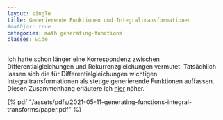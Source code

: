 ```yaml
---
layout: single
title: Generierende Funktionen und Integraltransformationen
#mathjax: true
categories: math generating-functions
classes: wide
---
```


Ich hatte schon länger eine Korrespondenz zwischen Differentialgleichungen und Rekurrenzgleichungen vermutet. Tatsächlich lassen sich die für Differentialgleichungen wichtigen Integraltransformationen als stetige generierende Funktionen auffassen. Diesen Zusammenhang erläutere ich [hier](/assets/pdfs/2021-05-11-generating-functions-integral-transforms/paper.pdf) näher.

{% pdf "/assets/pdfs/2021-05-11-generating-functions-integral-transforms/paper.pdf" %}
